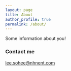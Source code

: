 ```yaml
---
layout: page
title: About
author_profile: true
permalink: /about/
---
```


Some information about you!

### Contact me

[lee.sohee@nhnent.com](mailto:lee.sohee@nhnent.com)
